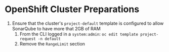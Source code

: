 # OpenShift Cluster Preparations

1. Ensure that the cluster's `project-default` template is configured to allow SonarQube to have more that 2GB of RAM
   1. From the CLI logged in a `system:admin`: `oc edit template project-request -n default`
   1. Remove the `RangeLimit` section